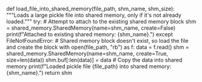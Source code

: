 def load_file_into_shared_memory(file_path, shm_name, shm_size):
    """Loads a large pickle file into shared memory, only if it's not already loaded."""
    try:
        # Attempt to attach to the existing shared memory block
        shm = shared_memory.SharedMemory(name=shm_name, create=False)
        print(f"Attached to existing shared memory: {shm_name}.")
    except FileNotFoundError:
        # Shared memory block doesn't exist, so load the file and create the block
        with open(file_path, "rb") as f:
            data = f.read()
            shm = shared_memory.SharedMemory(name=shm_name, create=True, size=len(data))
            shm.buf[:len(data)] = data  # Copy the data into shared memory
            print(f"Loaded pickle file {file_path} into shared memory: {shm_name}.")
    return shm

